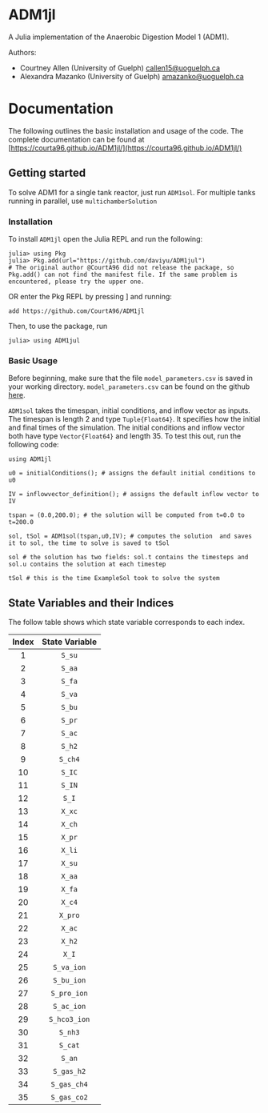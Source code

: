# ADM1jl
 A Julia implementation of the Anaerobic Digestion Model 1 (ADM1).

 Authors:
  - Courtney Allen (University of Guelph) callen15@uoguelph.ca
  - Alexandra Mazanko (University of Guelph) amazanko@uoguelph.ca

# Documentation

The following outlines the basic installation and usage of the code. The complete documentation can be found at [https://courta96.github.io/ADM1jl/](https://courta96.github.io/ADM1jl/)

## Getting started

To solve ADM1 for a single tank reactor, just run `ADM1sol`. For multiple tanks running in parallel, use `multichamberSolution`


### Installation

To install `ADM1jl` open the Julia REPL and run the following:

```
julia> using Pkg
julia> Pkg.add(url="https://github.com/daviyu/ADM1jul")
# The original author @CourtA96 did not release the package, so Pkg.add() can not find the manifest file. If the same problem is encountered, please try the upper one.
```

OR enter the Pkg REPL by pressing ] and running:


```
add https://github.com/CourtA96/ADM1jl
```

Then, to use the package, run

```
julia> using ADM1jul
```


### Basic Usage

Before beginning, make sure that the file `model_parameters.csv` is saved in your working directory. `model_parameters.csv` can be found on the github [here](https://github.com/CourtA96/ADM1jl/blob/main/model_parameters.csv). 

`ADM1sol` takes the timespan, initial conditions, and inflow vector as inputs. The timespan is length 2 and type `Tuple{Float64}`. It specifies how the initial and final times of the simulation. The initial conditions and inflow vector both have type `Vector{Float64}` and length 35. To test this out, run the following code:

```
using ADM1jl

u0 = initialConditions(); # assigns the default initial conditions to u0

IV = inflowvector_definition(); # assigns the default inflow vector to IV

tspan = (0.0,200.0); # the solution will be computed from t=0.0 to t=200.0

sol, tSol = ADM1sol(tspan,u0,IV); # computes the solution  and saves it to sol, the time to solve is saved to tSol

sol # the solution has two fields: sol.t contains the timesteps and sol.u contains the solution at each timestep

tSol # this is the time ExampleSol took to solve the system

```

## State Variables and their Indices

The follow table shows which state variable corresponds to each index.

| Index | State Variable |
| :---: | :------------: |
| 1     | `S_su`         |
| 2     | `S_aa`         |
| 3     | `S_fa`         |
| 4     | `S_va`         |
| 5     | `S_bu`         |
| 6     | `S_pr`         |
| 7     | `S_ac`         |
| 8     | `S_h2`         |
| 9     | `S_ch4`        |
| 10    | `S_IC`         |
| 11    | `S_IN`         |
| 12    | `S_I`          |
| 13    | `X_xc`         |
| 14    | `X_ch`         |
| 15    | `X_pr`         |
| 16    | `X_li`         |
| 17    | `X_su`         |
| 18    | `X_aa`         |
| 19    | `X_fa`         |
| 20    | `X_c4`         |
| 21    | `X_pro`        |
| 22    | `X_ac`         |
| 23    | `X_h2`         |
| 24    | `X_I`          |
| 25    | `S_va_ion`     |
| 26    | `S_bu_ion`     |
| 27    | `S_pro_ion`    |
| 28    | `S_ac_ion`     |
| 29    | `S_hco3_ion`   |
| 30    | `S_nh3`        |
| 31    | `S_cat`        |
| 32    | `S_an`         |
| 33    | `S_gas_h2`     |
| 34    | `S_gas_ch4`    |
| 35    | `S_gas_co2`    |

